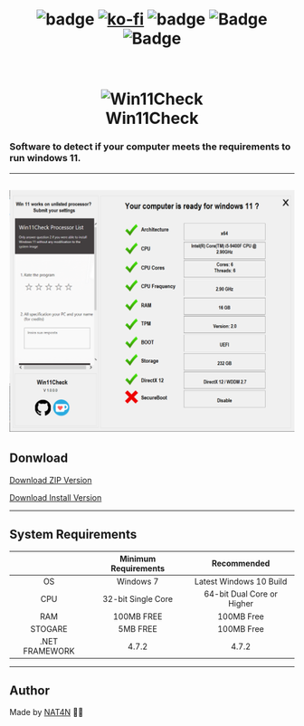<h1 align="center">
  
![badge](https://img.shields.io/badge/C%23-239120?style=for-the-badge&logo=c-sharp&logoColor=white)
[![ko-fi](https://img.shields.io/badge/Support%20me%20on-KO--FI-ff69b4?style=for-the-badge&logo=KO-FI)](https://ko-fi.com/E1E55B9R7)
![badge](https://img.shields.io/github/repo-size/NAT4N/Win11Check?style=for-the-badge)
![Badge](https://img.shields.io/github/downloads/NAT4N/Win11Check/total?color=sucess&style=for-the-badge)
![Badge](https://img.shields.io/github/v/release/NAT4N/Win11Check?style=for-the-badge)
  
</h1>

<h1 align="center">
  <br>
  <img src="windows-11-icon-logo-6C39629E45-seeklogo.com.ico?raw=true" alt="Win11Check" width="200">
  <br>
  Win11Check
  <br>
</h1>

### Software to detect if your computer meets the requirements to run windows 11.
---
![Screenshot](https://github.com/NAT4N/Win11Check/blob/master/Screenshot.png?raw=true)
---
## Donwload

[Download ZIP Version](https://github.com/NAT4N/Win11Check/releases/download/1.0.0.0/Win11Check.zip)

[Download Install Version](https://github.com/NAT4N/Win11Check/releases/download/1.0.0.0/Win11CheckInstall.zip)

---
## System Requirements

|                	| Minimum Requirements 	|       Recommended       	|
|:---------------:|:---------------------:|:-----------------------:	|
|       OS       	|       Windows 7      	| Latest Windows 10 Build 	|
|       CPU      	|  32-bit Single Core   | 64-bit Dual Core or Higher|
|       RAM      	|      100MB FREE      	|        100MB Free       	|
|     STOGARE    	|       5MB FREE       	|        100MB Free       	|
| .NET FRAMEWORK 	|         4.7.2        	|          4.7.2          	|
---
## Author

Made by [NAT4N](https://github.com/NAT4N) 👋🏽
